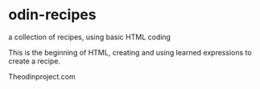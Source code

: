 ﻿# odin-recipes
a collection of recipes, using basic HTML coding

This is the beginning of HTML, creating and using learned expressions to create a recipe. 

Theodinproject.com



